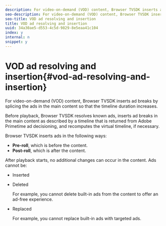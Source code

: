 ```yaml
---
description: For video-on-demand (VOD) content, Browser TVSDK inserts ad breaks by splicing the ads in the main content so that the timeline duration increases.
seo-description: For video-on-demand (VOD) content, Browser TVSDK inserts ad breaks by splicing the ads in the main content so that the timeline duration increases.
seo-title: VOD ad resolving and insertion
title: VOD ad resolving and insertion
uuid: 34a30ae5-d553-4c5d-9829-8e5eaa41c104
index: y
internal: n
snippet: y
---
```


# VOD ad resolving and insertion{#vod-ad-resolving-and-insertion}

For video-on-demand (VOD) content, Browser TVSDK inserts ad breaks by splicing the ads in the main content so that the timeline duration increases.

Before playback, Browser TVSDK resolves known ads, inserts ad breaks in the main content as described by a timeline that is returned from Adobe Primetime ad decisioning, and recomputes the virtual timeline, if necessary.

Browser TVSDK inserts ads in the following ways:

* **Pre-roll**, which is before the content. 
* **Post-roll**, which is after the content.

After playback starts, no additional changes can occur in the content. Ads cannot be:

* Inserted 
* Deleted

  For example, you cannot delete built-in ads from the content to offer an ad-free experience. 
* Replaced

  For example, you cannot replace built-in ads with targeted ads.

